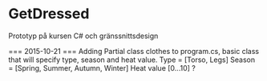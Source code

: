 # GetDressed
Prototyp på kursen C# och gränssnittsdesign

=== 2015-10-21 ===
Adding Partial class clothes to program.cs, basic class that will specify type, season and heat value. 
Type = [Torso, Legs]
Season = [Spring, Summer, Autumn, Winter]
Heat value [0...10] ? 
